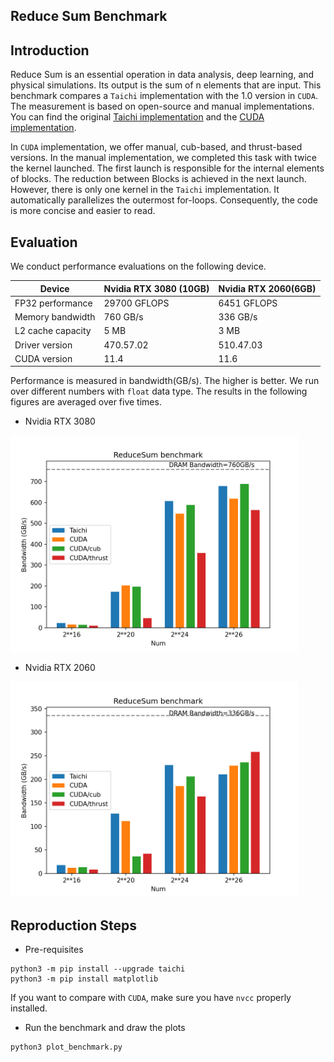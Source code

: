 ## Reduce Sum Benchmark

## Introduction

Reduce Sum is an essential operation in data analysis, deep learning, and physical simulations. Its output is the sum of n elements that are input. This benchmark compares a `Taichi` implementation with the 1.0 version in `CUDA`. The measurement is based on open-source and manual implementations. You can find the original [Taichi implementation](./src/taichi/reduce_sum.py) and the [CUDA implementation](./src/cuda).

In `CUDA` implementation, we offer manual, cub-based, and thrust-based versions. In the manual implementation, we completed this task with twice the kernel launched. The first launch is responsible for the internal elements of blocks. The reduction between Blocks is achieved in the next launch. However, there is only one kernel in the `Taichi` implementation. It automatically parallelizes the outermost for-loops. Consequently, the code is more concise and easier to read. 

## Evaluation

We conduct performance evaluations on the following device.

| Device            | Nvidia RTX 3080 (10GB) | Nvidia RTX 2060(6GB) |
| ----------------- | ---------------------- | -------------------- |
| FP32 performance  | 29700 GFLOPS           | 6451 GFLOPS          |
| Memory bandwidth  | 760 GB/s               | 336 GB/s             |
| L2 cache capacity | 5 MB                   | 3 MB                 |
| Driver version    | 470.57.02              | 510.47.03            |
| CUDA version      | 11.4                   | 11.6                 |

Performance is measured in bandwidth(GB/s). The higher is better. We run over different numbers with `float` data type. The results in the following figures are averaged over five times.

- Nvidia RTX 3080

<img src="./fig/compute_bench_3080.png" alt="3080" style="zoom:48%;" />

- Nvidia RTX 2060

<img src="./fig/compute_bench_2060.png" alt="2060" style="zoom:48%;" />

## Reproduction Steps

- Pre-requisites

```shell
python3 -m pip install --upgrade taichi
python3 -m pip install matplotlib
```

If you want to compare with `CUDA`, make sure you have `nvcc` properly installed.

- Run the benchmark and draw the plots

```shell
python3 plot_benchmark.py
```

